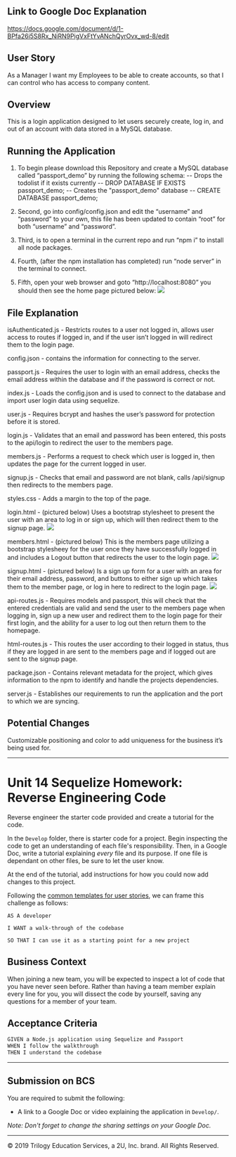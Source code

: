 ## Link to Google Doc Explanation
https://docs.google.com/document/d/1-BPfa26i5S8Rx_NiRN9PigVxFtYvANchQyrOvx_wd-8/edit

## User Story
As a Manager I want my Employees to be able to create accounts, so that I can control who has access to company content.

## Overview
This is a login application designed to let users securely create, log in, and out of an account with data stored in a MySQL database.

## Running the Application
1.  To begin please download this Repository and create a MySQL database called “passport_demo” by running the following schema:
-- Drops the todolist if it exists currently --
DROP DATABASE IF EXISTS passport_demo;
-- Creates the "passport_demo" database --
CREATE DATABASE passport_demo;

2.  Second, go into config/config.json and edit the “username” and “password” to your own, this file has been updated to contain “root” for both “username” and “password”.

3.  Third, is to open a terminal in the current repo and run “npm i” to install all node packages.

4.  Fourth, (after the npm installation has completed) run “node server” in the terminal to connect.

5.  Fifth, open your web browser and goto “http://localhost:8080” you should then see the home page pictured below:
![](hw14demo1.PNG)


## File Explanation
isAuthenticated.js - Restricts routes to a user not logged in, allows user access to routes if logged in, and if the user isn’t logged in will redirect them to the login page.


config.json - contains the information for connecting to the server.


passport.js - Requires the user to login with an email address, checks the email address within the database and if the password is correct or not.

index.js - Loads the config.json and is used to connect to the database and import user login data using sequelize.

user.js - Requires bcrypt and hashes the user’s password for protection before it is stored.

login.js - Validates that an email and password has been entered, this posts to the api/login to redirect the user to the members page.

members.js - Performs a request to check which user is logged in, then updates the page for the current logged in user.

signup.js - Checks that email and password are not blank, calls /api/signup then redirects to the members page.

styles.css - Adds a margin to the top of the page.

login.html - (pictured below) Uses a bootstrap stylesheet to present the user with an area to log in or sign up, which will then redirect them to the signup page.
![](hw14demo2.PNG)

members.html - (pictured below) This is the members page utilizing a bootstrap stylesheey for the user once they have successfully logged in and includes a Logout button that redirects the user to the login page.
![](hw14demo3.PNG)


signup.html - (pictured below) Is a sign up form for a user with an area for their email address, password, and buttons to either sign up which takes them to the member page, or log in here to redirect to the login page.
![](hw14demo1.PNG)


api-routes.js - Requires models and passport, this will check that the entered credentials are valid and send the user to the members page when logging in, sign up a new user and redirect them to the login page for their first login, and the ability for a user to log out then return them to the homepage.

html-routes.js - This routes the user according to their logged in status, thus if they are logged in are sent to the members page and if logged out are sent to the signup page.

package.json - Contains relevant metadata for the project, which gives information to the npm to identify and handle the projects dependencies.

server.js - Establishes our requirements to run the application and the port to which we are syncing.

## Potential Changes
Customizable positioning and color to add uniqueness for the business it’s being used for.


---


# Unit 14 Sequelize Homework: Reverse Engineering Code

Reverse engineer the starter code provided and create a tutorial for the code.

In the `Develop` folder, there is starter code for a project. Begin inspecting the code to get an understanding of each file's responsibility. Then, in a Google Doc, write a tutorial explaining *every* file and its purpose. If one file is dependant on other files, be sure to let the user know.

At the end of the tutorial, add instructions for how you could now add changes to this project.

Following the [common templates for user stories](https://en.wikipedia.org/wiki/User_story#Common_templates), we can frame this challenge as follows:

```
AS A developer

I WANT a walk-through of the codebase

SO THAT I can use it as a starting point for a new project
```

## Business Context

When joining a new team, you will be expected to inspect a lot of code that you have never seen before. Rather than having a team member explain every line for you, you will dissect the code by yourself, saving any questions for a member of your team.

## Acceptance Criteria

```md
GIVEN a Node.js application using Sequelize and Passport
WHEN I follow the walkthrough
THEN I understand the codebase
```
- - -

## Submission on BCS

You are required to submit the following:

* A link to a Google Doc or video explaining the application in `Develop/`. 

_Note: Don't forget to change the sharing settings on your Google Doc._

- - -
© 2019 Trilogy Education Services, a 2U, Inc. brand. All Rights Reserved.
